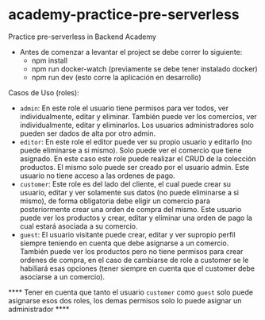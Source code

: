 # academy-practice-pre-serverless

Practice pre-serverless in Backend Academy

- Antes de comenzar a levantar el project se debe correr lo siguiente:
  - npm install
  - npm run docker-watch (previamente se debe tener instalado docker)
  - npm run dev (esto corre la aplicación en desarrollo)

Casos de Uso (roles):

- `admin`: En este role el usuario tiene permisos para ver todos, ver individualmente, editar y eliminar. También puede ver los comercios, ver individualmente, editar y eliminarlos. Los usuarios administradores solo pueden ser dados de alta por otro admin.
- `editor`: En este role el editor puede ver su propio usuario y editarlo (no puede eliminarse a si mismo). Solo puede ver el comercio que tiene asignado. En este caso este role puede realizar el CRUD de la colección productos. El mismo solo puede ser creado por el usuario admin. Este usuario no tiene acceso a las ordenes de pago.
- `customer`: Este role es del lado del cliente, el cual puede crear su usuario, editar y ver solamente sus datos (no puede eliminarse a si mismo), de forma obligatoria debe eligir un comercio para posteriormente crear una orden de compra del mismo. Este usuario puede ver los productos y crear, editar y eliminar una orden de pago la cual estará asociada a su comercio.
- `guest`: El usuario visitante puede crear, editar y ver supropio perfil siempre teniendo en cuenta que debe asignarse a un comercio. También puede ver los productos pero no tiene permisos para crear ordenes de compra, en el caso de cambiarse de role a customer se le habiliará esas opciones (tener siempre en cuenta que el customer debe asociarse a un comercio).

**** Tener en cuenta que tanto el usuario `customer` como `guest` solo puede asignarse esos dos roles, los demas permisos solo lo puede asignar un administrador ****